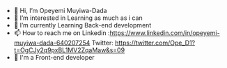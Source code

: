 - 👋 Hi, I’m Opeyemi Muyiwa-Dada
- 👀 I’m interested in Learning as much as i can
- 🌱 I’m currently Learning Back-end development
- 📫 How to reach me on Linkedin :https://www.linkedin.com/in/opeyemi-muyiwa-dada-640207254  Twitter: https://twitter.com/Ope_D1?t=OgCJy2q9pxBL1MV2ZqaMaw&s=09
- 🤖 I'm a Front-end developer
<!---
Ope-Dada/Ope-Dada is a ✨ special ✨ repository because its `README.md` (this file) appears on your GitHub profile.
You can click the Preview link to take a look at your changes.
--->
